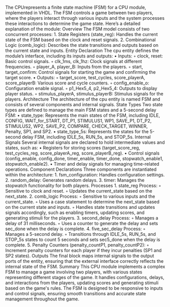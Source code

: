 The CPUrepresents a finite state machine (FSM) for a CPU module, implemented in VHDL. The FSM controls a game between two players, where the players interact through various inputs and the system processes these interactions to determine the game state. Here’s a detailed explanation of the module:
Overview
The FSM model consists of two concurrent processes:
    1. State Registers (state_reg): Handles the current state of the FSM based on the clock and reset signals.
    2. Combinational Logic (comb_logic): Describes the state transitions and outputs based on the current state and inputs.
Entity Declaration
The cpu entity defines the module’s interface, including its inputs and outputs:
    • Inputs:
        ◦ clock, reset: Basic control signals.
        ◦ clk_1ms, clk_1hz: Clock signals at different frequencies.
        ◦ player_A, player_B: Inputs from the players.
        ◦ start, target_confirm: Control signals for starting the game and confirming the target score.
    • Outputs:
        ◦ target_score, test_cycles, score_playerA, score_playerB: Various score and cycle counters.
        ◦ config_enable_o: Configuration enable signal.
        ◦ p1_Hex5_4, p2_Hex5_4: Outputs to display player status.
        ◦ stimulus_playerA, stimulus_playerB: Stimulus signals for the players.
Architecture
The architecture of the cpu entity is named FSM and consists of several components and internal signals.
State Types
Two state types are defined to manage the main FSM states and a 5-second delay FSM:
    • state_type: Represents the main states of the FSM, including IDLE, CONFIG, WAIT_for_START, DT_P1, STIMULUS1, WP1, SAVE_P1, DT_P2, STIMULUS2, WP2, SAVE_P2, COMPARE, CHECK_TARGET, WINNER, Penalty, SP1, and SP2.
    • state_type_5s: Represents the states for the 5-second delay FSM, including IDLE_5s, RUN_5s, and STOP_5s.
Internal Signals
Several internal signals are declared to hold intermediate values and states, such as:
    • Registers for storing scores (target_score_reg, test_cycles_reg, score_playerA_reg, score_playerB_reg).
    • Control signals (config_enable, config_done, timer_enable, timer_done, stopwatch_enable1, stopwatch_enable2).
    • Timer and delay signals for managing time-related operations.
Component Declarations
Three components are instantiated within the architecture:
    1. fsm_configuration: Handles configuration settings.
    2. random_delay: Generates random delays.
    3. timer: Manages the stopwatch functionality for both players.
Processes
    1. state_reg Process:
        ◦ Sensitive to clock and reset.
        ◦ Updates the current_state based on the next_state.
    2. comb_logic Process:
        ◦ Sensitive to various inputs and the current_state.
        ◦ Uses a case statement to determine the next_state based on the current state and inputs.
        ◦ Handles state transitions and updates signals accordingly, such as enabling timers, updating scores, and generating stimuli for the players.
    3. second_delay Process:
        ◦ Manages a delay of 31 milliseconds.
        ◦ Uses a counter to generate the delay and sets sec_done when the delay is complete.
    4. five_sec_delay Process:
        ◦ Manages a 5-second delay.
        ◦ Transitions through IDLE_5s, RUN_5s, and STOP_5s states to count 5 seconds and sets sec5_done when the delay is complete.
    5. Penalty Counters (penalty_countP1, penalty_countP2):
        ◦ Increment penalty counters for each player if they incur penalties (SP1 and SP2 states).
Outputs
The final block maps internal signals to the output ports of the entity, ensuring that the external interface correctly reflects the internal state of the FSM.
Summary
This CPU module implements a complex FSM to manage a game involving two players, with various states representing different stages of the game. It handles configurations, delays, and interactions from the players, updating scores and generating stimuli based on the game's rules. The FSM is designed to be responsive to inputs and control signals, ensuring smooth transitions and accurate state management throughout the game.
